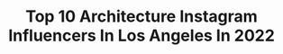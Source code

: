 ---
title: Top 10 Architecture Instagram Influencers In Los Angeles In 2022
description: >-
  Find top architecture Instagram influencers in Los Angeles in 2022. Most popular hashtags: #architecture #losangeles #california #design.
platform: Instagram
hits: 202
text_top: Discover the best Instagram accounts on inBeat.
text_bottom: inBeat aggregates 202 Instagram influencers like this in Los Angeles, United States for you to connect with.
profiles:
  - username: "majestic_flights"
    fullname: >-
      Majestic Flights
    bio: >-
      Photography And Films From Around The World. Imagination is more important than knowledge. Please Subscribe on YouTube 4K Films:
    location: "United States"
    followers: 100916
    engagement: 122
    commentsToLikes: 0.079675
    id: ck9hbqb0ji0j60j789549ir4j
    verified: false
    hashtags: "#astro, #galaxy, #cosmos, #newyork"
  - username: "karamanndesign"
    fullname: >-
      Kara Mann
    bio: >-
      Interior Design + Architecture Chicago + Los Angeles Maker @kept.home Text Me 312 847 2022
    location: "United States"
    followers: 33947
    engagement: 176
    commentsToLikes: 0.052483
    id: ck5hog0bgphu90i11sjbpwd5n
    verified: true
    hashtags: "#inspiration, #winnetkaestate, #karamanndesign, #monday"
  - username: "harrisondesign"
    fullname: >-
      Harrison Design
    bio: >-
      Architecture | Interior Design | Landscape Architecture - Atlanta Los Angeles Naples New York St Simons Santa Barbara Shanghai Washington, DC
    location: "United States"
    followers: 35948
    engagement: 211
    commentsToLikes: 0.021494
    id: ck5c7qg6380bn0i11pyzwmix2
    verified: false
    hashtags: "#photography, #harrisondesignatl, #residentialarchitecture, #interiorarchitecture"
  - username: "productora_df"
    fullname: >-
      PRODUCTORA
    bio: >-
      ￼México City based architecture firm￼.
    location: "United States"
    followers: 18355
    engagement: 256
    commentsToLikes: 0.012047
    id: ck6uezhs2ty9h0j71glf31duq
    verified: false
    hashtags: "#axo, #mexico, #pendrawing, #salonacme"
  - username: "hecpardo"
    fullname: >-
      HecPardo
    bio: >-
      Louis Vuitton Communications and Client Relations Director, Mexico, Central America and Caribbean
    location: "United States"
    followers: 11005
    engagement: 627
    commentsToLikes: 0.064969
    id: ck600ykneeioh0i14lbvnrfq4
    verified: false
    hashtags: "#travelmexico, #popularart, #louisvuitton, #savoirfaire"
  - username: "deandelray"
    fullname: >-
      Dean Delray
    bio: >-
      Comedian Actor Podcaster LET THERE BE TALK
    location: "United States"
    followers: 47212
    engagement: 145
    commentsToLikes: 0.062709
    id: ck5hjsqylh6t50i11lv05a8hb
    verified: true
    hashtags: "#candleslit, #mrbungle, #lettherebetalkpodcast, #handmade"
  - username: "amandagnwn"
    fullname: >-
      Amanda Gunawan
    bio: >-
      architecture & design @owiudesign los angeles singapore contact amandagunwn@gmail.com
    location: "United States"
    followers: 134375
    engagement: 148
    commentsToLikes: 0.012972
    id: ckap0vur9s1jv0i78tnm0h31d
    verified: false
    hashtags: "#keepingsaneinthemembrane, #nonewfriends"
  - username: "landrydesigngroup"
    fullname: >-
      Landry Design Group
    bio: >-
      We are a high-end custom residential architecture firm in Los Angeles with projects all over the world. Our new book Modern To Classic II is out now!
    location: "United States"
    followers: 29403
    engagement: 134
    commentsToLikes: 0.014921
    id: ck5hi8jjfc7eq0i114o40ianv
    verified: false
    hashtags: "#design, #livingroom, #lighting, #fireplace"
  - username: "george.townley"
    fullname: >-
      George Townley
    bio: >-
      Celebrating Los Angeles landmarks. Based in London.
    location: "United States"
    followers: 29399
    engagement: 1014
    commentsToLikes: 0.073111
    id: ck6uetmrwt0wd0j71mdpgat0l
    verified: false
    hashtags: "#california, #architecture, #midcentury, #midcenturymodern"
  - username: "coreysmithsimulacrum"
    fullname: >-
      Corey Smith
    bio: >-
      Artist. Snowboard shaper. Amateur science fiction writer. @springbreaksnowboarding @donut_shoppe @letthehealingbegin
    location: "United States"
    followers: 17641
    engagement: 406
    commentsToLikes: 0.041281
    id: ck5cdd26fiymd0i11crrxesfj
    verified: false
    hashtags: "#summer, #bonnevillesaltflats, #sequoianationalpark, #sprinter4x4"
---